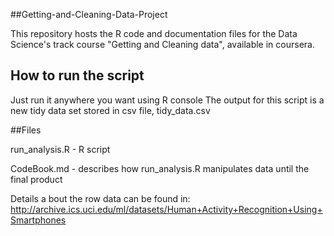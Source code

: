 ##Getting-and-Cleaning-Data-Project

This repository hosts the R code and documentation files for the Data Science's track course "Getting and Cleaning data", available in coursera.

## How to run the script
Just run it anywhere you want using R console
The output for this script is a new tidy data set stored in csv file, tidy_data.csv


##Files

run_analysis.R - R script

CodeBook.md - describes how run_analysis.R manipulates data until the final product




Details a bout the row data can be found in:
http://archive.ics.uci.edu/ml/datasets/Human+Activity+Recognition+Using+Smartphones
